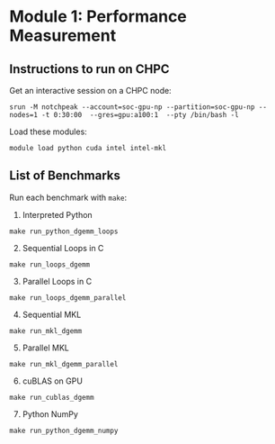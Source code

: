 # Module 1: Performance Measurement

## Instructions to run on CHPC
Get an interactive session on a CHPC node:

```
srun -M notchpeak --account=soc-gpu-np --partition=soc-gpu-np --nodes=1 -t 0:30:00  --gres=gpu:a100:1  --pty /bin/bash -l
```

Load these modules:

```
module load python cuda intel intel-mkl
```


## List of Benchmarks
Run each benchmark with `make`:
1. Interpreted Python

```
make run_python_dgemm_loops
```
2. Sequential Loops in C
```
make run_loops_dgemm
```
3. Parallel Loops in C
```
make run_loops_dgemm_parallel
```
4. Sequential MKL 
```
make run_mkl_dgemm
```
5. Parallel MKL
```
make run_mkl_dgemm_parallel
```
6. cuBLAS on GPU
```
make run_cublas_dgemm
```
7. Python NumPy
```
make run_python_dgemm_numpy
```
